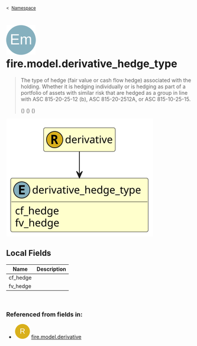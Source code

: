<sub>&lt;&nbsp; [Namespace](index.md)</sub>
# <img src='images/enumType-lg.svg'/> fire.model.derivative_hedge_type
>  
>The type of hedge (fair value or cash flow hedge) associated with the holding. Whether it is hedging individually or is hedging as part of a portfolio of assets with similar risk that are hedged as a group in line with ASC 815-20-25-12 (b), ASC 815-20-2512A, or ASC 815-10-25-15.
>
>()
>()
>()
> 
<img src='images/fire.model.derivative_hedge_type.svg'/>


## Local Fields


| Name        | Description |
| ----------- | ----------- |
| cf_hedge |   |
| fv_hedge |   |

<br/>

### Referenced from fields in:
- <img src='images/recordType.svg'/> [fire.model.derivative](UDT-fire.model.derivative.md)
